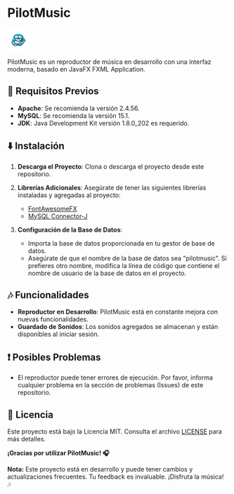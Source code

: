 # PilotMusic

![PilotMusic Logo](https://github.com/GarcesSebastian/PilotMusic/blob/main/src/Img/logo_rez.png)

PilotMusic es un reproductor de música en desarrollo con una interfaz moderna, basado en JavaFX FXML Application.

## 🚀 Requisitos Previos

- **Apache**: Se recomienda la versión 2.4.56.
- **MySQL**: Se recomienda la versión 15.1.
- **JDK**: Java Development Kit versión 1.8.0_202 es requerido.

## ⬇️ Instalación

1. **Descarga el Proyecto**: Clona o descarga el proyecto desde este repositorio.

2. **Librerías Adicionales**: Asegúrate de tener las siguientes librerías instaladas y agregadas al proyecto:

   - [FontAwesomeFX](https://jar-download.com/artifacts/de.jensd/fontawesomefx/8.9/source-code)
   - [MySQL Connector-J](https://dev.mysql.com/get/Downloads/Connector-J/mysql-connector-j-8.2.0.zip)

3. **Configuración de la Base de Datos**:

   - Importa la base de datos proporcionada en tu gestor de base de datos.
   - Asegúrate de que el nombre de la base de datos sea "pilotmusic". Si prefieres otro nombre, modifica la línea de código que contiene el nombre de usuario de la base de datos en el proyecto.

## 🎶 Funcionalidades

- **Reproductor en Desarrollo**: PilotMusic está en constante mejora con nuevas funcionalidades.
- **Guardado de Sonidos**: Los sonidos agregados se almacenan y están disponibles al iniciar sesión.

## ❗ Posibles Problemas

- El reproductor puede tener errores de ejecución. Por favor, informa cualquier problema en la sección de problemas (Issues) de este repositorio.

## 📝 Licencia

Este proyecto está bajo la Licencia MIT. Consulta el archivo [LICENSE](https://github.com/GarcesSebastian/PilotMusic/blob/main/LICENSE.txt) para más detalles.

**¡Gracias por utilizar PilotMusic! 🎧**

**Nota:** Este proyecto está en desarrollo y puede tener cambios y actualizaciones frecuentes. Tu feedback es invaluable. ¡Disfruta la música! 🎶
